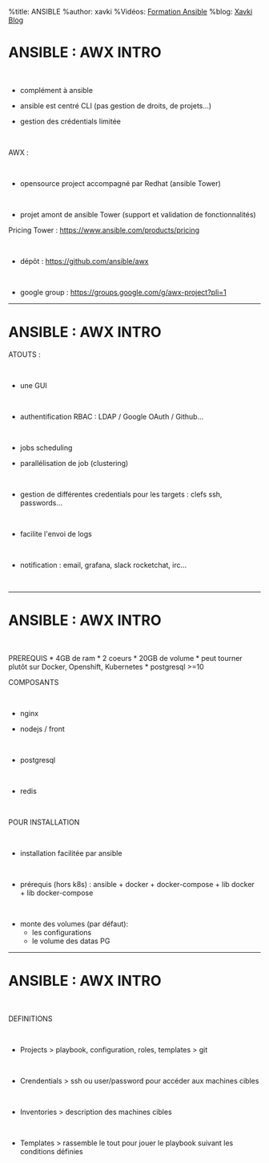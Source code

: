 %title: ANSIBLE
%author: xavki
%Vidéos: [Formation Ansible](https://www.youtube.com/playlist?list=PLn6POgpklwWoCpLKOSw3mXCqbRocnhrh-)
%blog: [Xavki Blog](https://xavki.blog)


# ANSIBLE : AWX INTRO

<br>

* complément à ansible

* ansible est centré CLI (pas gestion de droits, de projets...)

* gestion des crédentials limitée

<br>

AWX :

<br>

* opensource project accompagné par Redhat (ansible Tower)

<br>

* projet amont de ansible Tower (support et validation de fonctionnalités)

Pricing Tower : https://www.ansible.com/products/pricing

<br>

* dépôt : https://github.com/ansible/awx

<br>

* google group : https://groups.google.com/g/awx-project?pli=1

----------------------------------------------------------------------------------------

# ANSIBLE : AWX INTRO


ATOUTS :

<br>

* une GUI

<br>

* authentification RBAC : LDAP / Google OAuth / Github...

<br>

* jobs scheduling

* parallélisation de job (clustering)

<br>

* gestion de différentes credentials pour les targets : clefs ssh, passwords...

<br>

* facilite l'envoi de logs

<br>

* notification : email, grafana, slack rocketchat, irc...

<br>

----------------------------------------------------------------------------------------

# ANSIBLE : AWX INTRO

<br>

PREREQUIS
	* 4GB de ram
	* 2 coeurs
	* 20GB de volume
	* peut tourner plutôt sur Docker, Openshift, Kubernetes
	* postgresql >=10


COMPOSANTS

<br>

* nginx

* nodejs / front

<br>

* postgresql

<br>

* redis

<br>

POUR INSTALLATION

<br>

* installation facilitée par ansible

<br>

* prérequis (hors k8s) : ansible + docker + docker-compose + lib docker + lib docker-compose

<br>

* monte des volumes (par défaut):
	* les configurations
	* le volume des datas PG

----------------------------------------------------------------------------------------

# ANSIBLE : AWX INTRO

<br>

DEFINITIONS

<br>

* Projects >  playbook, configuration, roles, templates > git 

<br>

* Crendentials > ssh ou user/password pour accéder aux machines cibles

<br>

* Inventories > description des machines cibles

<br>

* Templates > rassemble le tout pour jouer le playbook suivant les conditions définies
